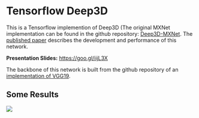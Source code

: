 # Tensorflow Deep3D

This is a Tensorflow implemention of Deep3D (The original MXNet implementation can be found in the github repository: <a href="https://github.com/piiswrong/deep3d">Deep3D-MXNet</a>. The <a href="https://arxiv.org/abs/1604.03650">published paper</a> describes the development and performance of this network. 

**Presentation Slides:**  https://goo.gl/iijL3X

The backbone of this network is built from the github repository of an <a href="https://github.com/machrisaa/tensorflow-vgg">implementation of VGG19</a>.

## Some Results
 ![](https://github.com/jhoh10/Deep3D_Tensorflow/blob/master/viz/dancegirl.gif)
 
